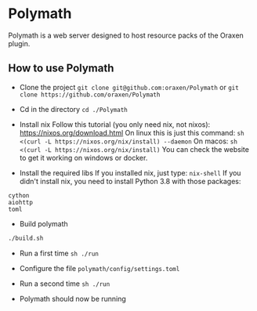 # Polymath

Polymath is a web server designed to host resource packs of the Oraxen plugin.

## How to use Polymath

- Clone the project
``git clone git@github.com:oraxen/Polymath`` or ``git clone https://github.com/oraxen/Polymath``

- Cd in the directory
``cd ./Polymath``

- Install nix
Follow this tutorial (you only need nix, not nixos): https://nixos.org/download.html
On linux this is just this command:
``sh <(curl -L https://nixos.org/nix/install) --daemon``
On macos:
``sh <(curl -L https://nixos.org/nix/install)``
You can check the website to get it working on windows or docker.

- Install the required libs
If you installed nix, just type:
``nix-shell``
If you didn't install nix, you need to install Python 3.8 with those packages:
```
cython
aiohttp
toml
```

- Build polymath
```sh
./build.sh
```

- Run a first time
``sh
./run``

- Configure the file ``polymath/config/settings.toml``

- Run a second time
``sh
./run``

- Polymath should now be running